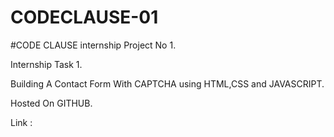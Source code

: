 # CODECLAUSE-01

#CODE CLAUSE internship Project No 1.

Internship Task 1.

Building A Contact Form With CAPTCHA using HTML,CSS and JAVASCRIPT.

Hosted On GITHUB.

Link : 
